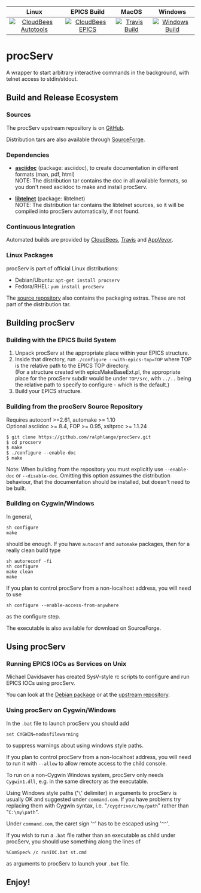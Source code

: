 | Linux | EPICS Build | MacOS | Windows |
| :---: | :---: | :---: | :---: |
|[![CloudBees Autotools](https://openepics.ci.cloudbees.com/buildStatus/icon?job=procServ%20-%20automake%20build)](https://openepics.ci.cloudbees.com/view/procServ/job/procServ%20-%20automake%20build/)|[![CloudBees EPICS](https://openepics.ci.cloudbees.com/buildStatus/icon?job=procServ%20-%20EPICS%20build)](https://openepics.ci.cloudbees.com/view/procServ/job/procServ%20-%20EPICS%20build/)|[![Travis Build](https://travis-ci.org/ralphlange/procServ.svg?branch=master)](https://travis-ci.org/ralphlange/procServ)|[![Windows Build](https://ci.appveyor.com/api/projects/status/github/ralphlange/procserv?svg=true)](https://ci.appveyor.com/project/ralphlange/procserv)|

# procServ

A wrapper to start arbitrary interactive commands in the background,
with telnet access to stdin/stdout.

## Build and Release Ecosystem

### Sources

The procServ upstream repository is on 
[GitHub](https://github.com/ralphlange/procServ).

Distribution tars are also available through 
[SourceForge](http://sourceforge.net/projects/procserv/).

### Dependencies

- [**asciidoc**](http://www.methods.co.nz/asciidoc/)
  (package: asciidoc), to create documentation in different formats 
  (man, pdf, html)
  <br>
  NOTE: The distribution tar contains the doc in all available formats,
  so you don't need asciidoc to make and install procServ.

- [**libtelnet**](https://github.com/seanmiddleditch/libtelnet)
  (package: libtelnet)
  <br>
  NOTE: The distribution tar contains the libtelnet sources, so it
  will be compiled into procServ automatically, if not found.

### Continuous Integration

Automated builds are provided by
[CloudBees](https://openepics.ci.cloudbees.com/view/procServ/),
[Travis](https://travis-ci.org/ralphlange/procServ) and
[AppVeyor](https://ci.appveyor.com/project/ralphlange/procserv).

### Linux Packages

procServ is part of official Linux distributions:

- Debian/Ubuntu: `apt-get install procserv`
- Fedora/RHEL:   `yum install procServ`

The [source repository](https://github.com/ralphlange/procServ) also contains 
the packaging extras. These are not part of the distribution tar.

## Building procServ

### Building with the EPICS Build System

1. Unpack procServ at the appropriate place within your EPICS structure.
2. Inside that directory, run `./configure --with-epics-top=TOP`
   where TOP is the relative path to the EPICS TOP directory.
   <br>
   (For a structure created with epicsMakeBaseExt.pl, the appropriate 
   place for the procServ subdir would be under `TOP/src`, 
   with `../..` being the relative path to specify to configure - 
   which is the default.)
3. Build your EPICS structure.

### Building from the procServ Source Repository

Requires autoconf >=2.61, automake >= 1.10
<br>
Optional asciidoc >= 8.4, FOP >= 0.95, xsltproc >= 1.1.24

    $ git clone https://github.com/ralphlange/procServ.git
    $ cd procserv
    $ make
    $ ./configure --enable-doc
    $ make

Note: When building from the repository you must explicitly
use `--enable-doc` or `--disable-doc`.  Omitting this
option assumes the distribution behaviour, that
the documentation should be installed, but doesn't
need to be built.

### Building on Cygwin/Windows

In general,

    sh configure
    make

should be enough. If you have `autoconf` and `automake` packages,
then for a really clean build type

    sh autoreconf -fi
    sh configure
    make clean
    make

If you plan to control procServ from a non-localhost address,
you will need to use

    sh configure --enable-access-from-anywhere

as the configure step.

The executable is also available for download on SourceForge.

## Using procServ

### Running EPICS IOCs as Services on Unix

Michael Davidsaver has created SysV-style rc scripts to configure
and run EPICS IOCs using procServ.

You can look at the [Debian package](http://epics.nsls2.bnl.gov/debian/) or 
at the [upstream repository](https://github.com/epicsdeb/sysv-rc-softioc).

### Using procServ on Cygwin/Windows

In the `.bat` file to launch procServ you should add

    set CYGWIN=nodosfilewarning
to suppress warnings about using windows style paths.

If you plan to control procServ from a non-localhost address,
you will need to run it with `--allow` to allow remote access
to the child console.

To run on a non-Cygwin Windows system, procServ only needs `Cygwin1.dll`,
e.g. in the same directory as the executable.

Using Windows style paths ('`\`' delimiter) in arguments to procServ
is usually OK and suggested under `command.com`.
If you have problems try replacing them with Cygwin syntax,
i.e. "`/cygdrive/c/my/path`" rather than "`C:\my\path`".

Under `command.com`, the caret sign '`^`' has to be escaped using '`^^`'.

If you wish to run a `.bat` file rather than an executable as child under
procServ, you should use something along the lines of

    %ComSpec% /c runIOC.bat st.cmd

as arguments to procServ to launch your `.bat` file.

## Enjoy!

